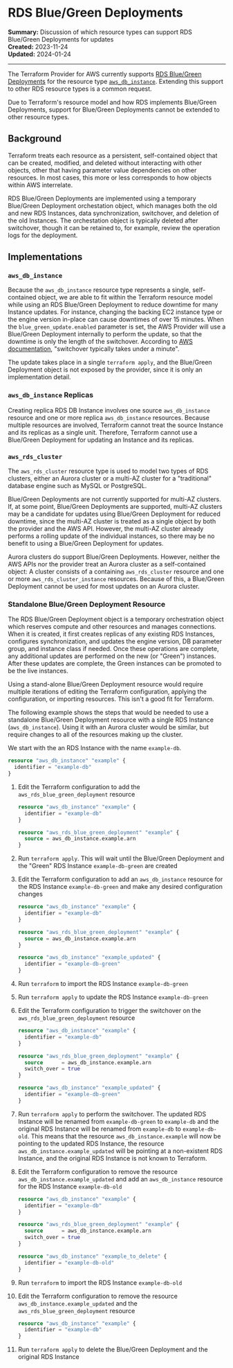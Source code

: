 # RDS Blue/Green Deployments

**Summary:** Discussion of which resource types can support RDS Blue/Green Deployments for updates<br>
**Created:** 2023-11-24<br>
**Updated:** 2024-01-24

---

The Terraform Provider for AWS currently supports [RDS Blue/Green Deployments](https://docs.aws.amazon.com/AmazonRDS/latest/UserGuide/blue-green-deployments-overview.html) for the resource type [`aws_db_instance`](https://registry.terraform.io/providers/hashicorp/aws/latest/docs/resources/db_instance).
Extending this support to other RDS resource types is a common request.

Due to Terraform's resource model and how RDS implements Blue/Green Deployments, support for Blue/Green Deployments cannot be extended to other resource types.

## Background

Terraform treats each resource as a persistent, self-contained object that can be created, modified, and deleted without interacting with other objects, other that having parameter value dependencies on other resources.
In most cases, this more or less corresponds to how objects within AWS interrelate.

RDS Blue/Green Deployments are implemented using a temporary Blue/Green Deployment orchestation object, which manages both the old and new RDS Instances, data synchronization, switchover, and deletion of the old Instances. The orchestation object is typically deleted after switchover, though it can be retained to, for example, review the operation logs for the deployment.

## Implementations

### `aws_db_instance`

Because the `aws_db_instance` resource type represents a single, self-contained object, we are able to fit within the Terraform resource model while using an RDS Blue/Green Deployment to reduce downtime for many Instance updates.
For instance, changing the backing EC2 instance type or the engine version in-place can cause downtimes of over 15 minutes.
When the `blue_green_update.enabled` parameter is set, the AWS Provider will use a Blue/Green Deployment internally to perform the update, so that the downtime is only the length of the switchover.
According to [AWS documentation](https://docs.aws.amazon.com/AmazonRDS/latest/UserGuide/blue-green-deployments-overview.html), "switchover typically takes under a minute".

The update takes place in a single `terraform apply`, and the Blue/Green Deployment object is not exposed by the provider, since it is only an implementation detail.

### `aws_db_instance` Replicas

Creating replica RDS DB Instance involves one source `aws_db_instance` resource and one or more replica `aws_db_instance` resources.
Because multiple resources are involved, Terraform cannot treat the source Instance and its replicas as a single unit.
Therefore, Terraform cannot use a Blue/Green Deployment for updating an Instance and its replicas.

### `aws_rds_cluster`

The `aws_rds_cluster` resource type is used to model two types of RDS clusters, either an Aurora cluster or a multi-AZ cluster for a "traditional" database engine such as MySQL or PostgreSQL.

Blue/Green Deployments are not currently supported for multi-AZ clusters.
If, at some point, Blue/Green Deployments are supported, multi-AZ clusters may be a candidate for updates using Blue/Green Deployment for reduced downtime, since the multi-AZ cluster is treated as a single object by both the provider and the AWS API.
However, the multi-AZ cluster already performs a rolling update of the individual instances, so there may be no benefit to using a Blue/Green Deployment for updates.

Aurora clusters do support Blue/Green Deployments.
However, neither the AWS APIs nor the provider treat an Aurora cluster as a self-contained object:
A cluster consists of a containing `aws_rds_cluster` resource and one or more `aws_rds_cluster_instance` resources.
Because of this, a Blue/Green Deployment cannot be used for most updates on an Aurora cluster.

### Standalone Blue/Green Deployment Resource

The RDS Blue/Green Deployment object is a temporary orchestration object which reserves compute and other resources and manages connections.
When it is created, it first creates replicas of any existing RDS Instances, configures synchronization, and updates the engine version, DB parameter group, and instance class if needed.
Once these operations are complete, any additional updates are performed on the new (or "Green") instances.
After these updates are complete, the Green instances can be promoted to be the live instances.

Using a stand-alone Blue/Green Deployment resource would require multiple iterations of editing the Terraform configuration, applying the configuration, or importing resources.
This isn't a good fit for Terraform.

The following example shows the steps that would be needed to use a standalone Blue/Green Deployment resource with a single RDS Instance (`aws_db_instance`).
Using it with an Aurora cluster would be similar, but require changes to all of the resources making up the cluster.

We start with the an RDS Instance with the name `example-db`.

```terraform
resource "aws_db_instance" "example" {
  identifier = "example-db"
}
```

1. Edit the Terraform configuration to add the `aws_rds_blue_green_deployment` resource

    ```terraform
    resource "aws_db_instance" "example" {
      identifier = "example-db"
    }

    resource "aws_rds_blue_green_deployment" "example" {
      source = aws_db_instance.example.arn
    }
    ```

1. Run `terraform apply`.
  This will wait until the Blue/Green Deployment and the "Green" RDS Instance  `example-db-green` are created
1. Edit the Terraform configuration to add an `aws_db_instance` resource for the RDS Instance `example-db-green` and make any desired configuration changes

    ```terraform
    resource "aws_db_instance" "example" {
      identifier = "example-db"
    }

    resource "aws_rds_blue_green_deployment" "example" {
      source = aws_db_instance.example.arn
    }

    resource "aws_db_instance" "example_updated" {
      identifier = "example-db-green"
    }
    ```

1. Run `terraform` to import the RDS Instance `example-db-green`
1. Run `terraform apply` to update the RDS Instance `example-db-green`
1. Edit the Terraform configuration to trigger the switchover on the `aws_rds_blue_green_deployment` resource

    ```terraform
    resource "aws_db_instance" "example" {
      identifier = "example-db"
    }

    resource "aws_rds_blue_green_deployment" "example" {
      source      = aws_db_instance.example.arn
      switch_over = true
    }

    resource "aws_db_instance" "example_updated" {
      identifier = "example-db-green"
    }
    ```

1. Run `terraform apply` to perform the switchover.
  The updated RDS Instance will be renamed from `example-db-green` to `example-db` and the original RDS Instance will be renamed from `example-db` to `example-db-old`.
  This means that the resource `aws_db_instance.example` will now be pointing to the updated RDS Instance, the resource `aws_db_instance.example_updated` will be pointing at a non-existent RDS Instance, and the original RDS Instance is not known to Terraform.
1. Edit the Terraform configuration to remove the resource `aws_db_instance.example_updated` and add an `aws_db_instance` resource for the RDS Instance `example-db-old`

    ```terraform
    resource "aws_db_instance" "example" {
      identifier = "example-db"
    }

    resource "aws_rds_blue_green_deployment" "example" {
      source      = aws_db_instance.example.arn
      switch_over = true
    }

    resource "aws_db_instance" "example_to_delete" {
      identifier = "example-db-old"
    }
    ```

1. Run `terraform` to import the RDS Instance `example-db-old`
1. Edit the Terraform configuration to remove the resource `aws_db_instance.example_updated` and the `aws_rds_blue_green_deployment` resource

    ```terraform
    resource "aws_db_instance" "example" {
      identifier = "example-db"
    }
    ```

1. Run `terraform apply` to delete the Blue/Green Deployment and the original RDS Instance
